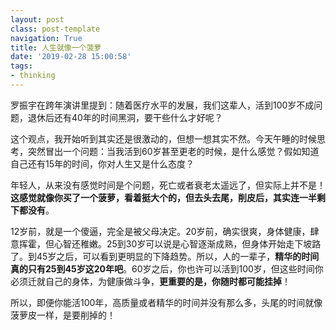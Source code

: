 ```yaml
---
layout: postclass: post-templatenavigation: True
title: 人生就像一个菠萝
date: '2019-02-28 15:00:58'
tags:
- thinking
---
```


罗振宇在跨年演讲里提到：随着医疗水平的发展，我们这辈人，活到100岁不成问题，退休后还有40年的时间黑洞，要干些什么才好呢？

这个观点，我开始听到其实还是很激动的，但想一想其实不然。今天午睡的时候思考，突然冒出一个问题：当我活到60岁甚至更老的时候，是什么感觉？假如知道自己还有15年的时间，你对人生又是什么态度？

年轻人，从来没有感觉时间是个问题，死亡或者衰老太遥远了，但实际上并不是！**这感觉就像你买了一个菠萝，看着挺大个的，但去头去尾，削皮后，其实连一半剩下都没有**。

12岁前，就是一个傻逼，完全是被父母决定。20岁前，确实很爽，身体健康，肆意挥霍，但心智还稚嫩。25到30岁可以说是心智逐渐成熟，但身体开始走下坡路了。到45岁之后，可以看到更明显的下降趋势。所以，人的一辈子，**精华的时间真的只有25到45岁这20年吧**。60岁之后，你也许可以活到100岁，但这些时间你必须迁就自己的身体，为健康做斗争，**更重要的是，你随时都可能挂掉**！

所以，即便你能活100年，高质量或者精华的时间并没有那么多，头尾的时间就像菠萝皮一样，是要削掉的！
